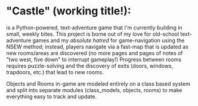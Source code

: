 # "Castle" (working title!):

is a Python-powered, text-adventure game that I'm currently building in 
small, weekly bites. This project is borne out of my love for old-school 
text-adventure games and my *absolute hatred* for game-navigation using 
the NSEW method; instead, players navigate via a fast-map that is updated 
as new rooms/areas are discovered (no more pages and pages of notes of 
"two west, five down" to interrupt gameplay!) Progress between rooms 
requires puzzle-solving and the discovery of exits (doors, windows, 
trapdoors, etc.) that lead to new rooms.

Objects and Rooms in-game are modeled entirely on a class based system 
and split into separate modules (class_models, objects, rooms) to make 
everything easy to track and update.
